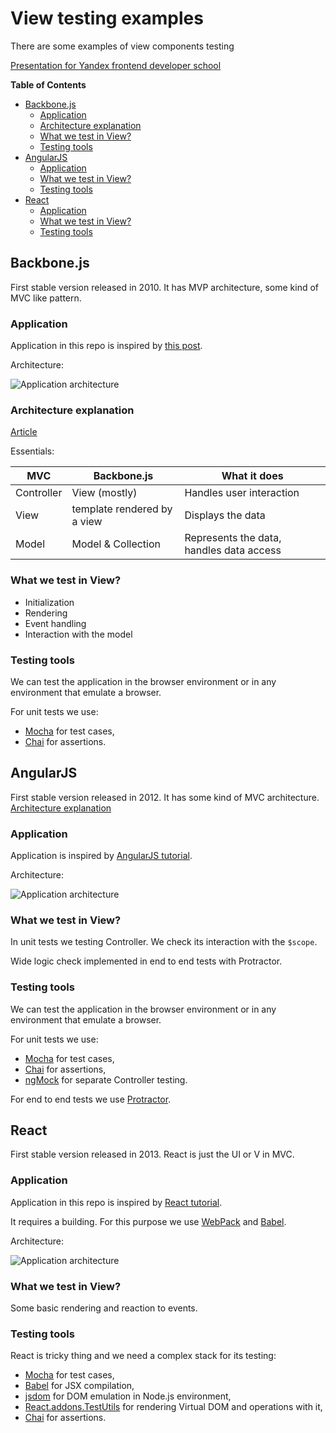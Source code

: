 View testing examples
=====
There are some examples of view components testing

[Presentation for Yandex frontend developer school](http://andre-487.github.io/view-testing-examples)

<!-- START doctoc generated TOC please keep comment here to allow auto update -->
<!-- DON'T EDIT THIS SECTION, INSTEAD RE-RUN doctoc TO UPDATE -->
**Table of Contents**

- [Backbone.js](#backbonejs)
  - [Application](#application)
  - [Architecture explanation](#architecture-explanation)
  - [What we test in View?](#what-we-test-in-view)
  - [Testing tools](#testing-tools)
- [AngularJS](#angularjs)
  - [Application](#application-1)
  - [What we test in View?](#what-we-test-in-view-1)
  - [Testing tools](#testing-tools-1)
- [React](#react)
  - [Application](#application-2)
  - [What we test in View?](#what-we-test-in-view-2)
  - [Testing tools](#testing-tools-2)

<!-- END doctoc generated TOC please keep comment here to allow auto update -->

## Backbone.js
First stable version released in 2010. 
It has MVP architecture, some kind of MVC like pattern.

### Application
Application in this repo is inspired by [this post](http://habrahabr.ru/post/127049/).

Architecture:

![Application architecture](https://rawgit.com/Andre-487/view-testing-examples/master/.uml/backbone-architecture.svg)
 
### Architecture explanation
[Article](http://stackoverflow.com/a/6660560/1377912)
 
Essentials:

| MVC | Backbone.js | What it does |
| --- | --- | --- |
| Controller | View (mostly) | Handles user interaction |
| View | template rendered by a view | Displays the data |
| Model | Model & Collection | Represents the data, handles data access |

### What we test in View?
  * Initialization
  * Rendering
  * Event handling
  * Interaction with the model

### Testing tools
We can test the application in the browser environment or in any environment that emulate a browser.

For unit tests we use:
  * [Mocha](http://mochajs.org/) for test cases,
  * [Chai](http://chaijs.com/) for assertions.


## AngularJS
First stable version released in 2012. It has some kind of MVC architecture. 
[Architecture explanation](http://www.tutorialspoint.com/angularjs/angularjs_mvc_architecture.htm)

### Application
Application is inspired by [AngularJS tutorial](https://docs.angularjs.org/tutorial).

Architecture:

![Application architecture](https://rawgit.com/Andre-487/view-testing-examples/master/.uml/angular-architecture.svg)

### What we test in View?
In unit tests we testing Controller. We check its interaction with the `$scope`. 

Wide logic check implemented in end to end tests with Protractor.

### Testing tools
We can test the application in the browser environment or in any environment that emulate a browser.

For unit tests we use:
  * [Mocha](http://mochajs.org/) for test cases,
  * [Chai](http://chaijs.com/) for assertions,
  * [ngMock](https://docs.angularjs.org/api/ngMock) for separate Controller testing.
  
For end to end tests we use [Protractor](http://www.protractortest.org/).

## React
First stable version released in 2013.
React is just the UI or V in MVC.

### Application
Application in this repo is inspired by [React tutorial](http://facebook.github.io/react/docs/tutorial.html).

It requires a building. For this purpose we use [WebPack](https://webpack.github.io/) and [Babel](https://babeljs.io/).

Architecture:

![Application architecture](https://rawgit.com/Andre-487/view-testing-examples/master/.uml/react-architecture.svg)

### What we test in View?
Some basic rendering and reaction to events.   

### Testing tools
React is tricky thing and we need a complex stack for its testing: 
  * [Mocha](http://mochajs.org/) for test cases,
  * [Babel](https://babeljs.io/) for JSX compilation,
  * [jsdom](https://github.com/tmpvar/jsdom) for DOM emulation in Node.js environment,
  * [React.addons.TestUtils](http://facebook.github.io/react/docs/test-utils.html) for rendering Virtual DOM and operations with it,
  * [Chai](http://chaijs.com/) for assertions.
